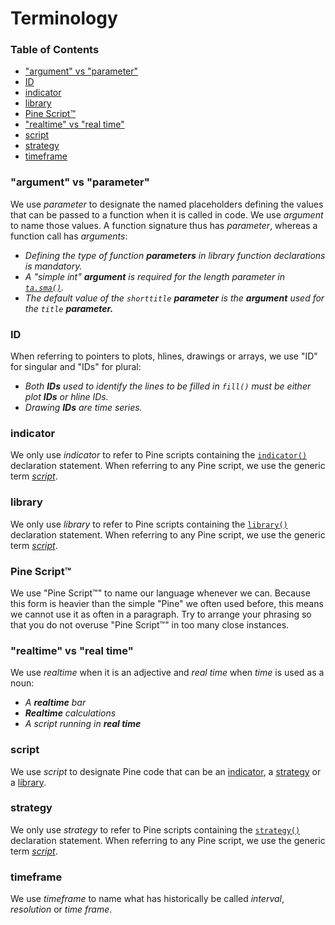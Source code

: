 # Terminology



### Table of Contents

- ["argument" vs "parameter"](#argument-vs-parameter)
- [ID](#id)
- [indicator](#indicator)
- [library](#library)
- [Pine Script™](#pine-script)
- ["realtime" vs "real time"](#realtime-vs-real-time)
- [script](#script)
- [strategy](#strategy)
- [timeframe](#timeframe)



### "argument" vs "parameter"
We use *parameter* to designate the named placeholders defining the values that can be passed to a function when it is called in code. We use *argument* to name those values. A function signature thus has *parameter*, whereas a function call has *arguments*: 
- *Defining the type of function **parameters** in library function declarations is mandatory.*
- *A "simple int" **argument** is required for the length parameter in [``ta.sma()``](https://www.tradingview.com/pine-script-reference/v5/#fun_ta{dot}sma).*
- *The default value of the `shorttitle` **parameter** is the **argument** used for the `title` **parameter.***

### ID
When referring to pointers to plots, hlines, drawings or arrays, we use "ID" for singular and "IDs" for plural:
- *Both **IDs** used to identify the lines to be filled in ``fill()`` must be either plot **IDs** or hline IDs.*
- *Drawing **IDs** are time series.*

### indicator
We only use *indicator* to refer to Pine scripts containing the [``indicator()``](https://www.tradingview.com/pine-script-reference/v5/#fun_indicator) declaration statement. When referring to any Pine script, we use the generic term [*script*](#script).

### library
We only use *library* to refer to Pine scripts containing the [``library()``](https://www.tradingview.com/pine-script-reference/v5/#fun_library) declaration statement. When referring to any Pine script, we use the generic term [*script*](#script).

### Pine Script™
We use "Pine Script™" to name our language whenever we can. Because this form is heavier than the simple "Pine" we often used before, this means we cannot use it as often in a paragraph. Try to arrange your phrasing so that you do not overuse "Pine Script™" in too many close instances.

### "realtime" vs "real time"
We use *realtime* when it is an adjective and *real time* when *time* is used as a noun:
- *A **realtime** bar*
- ***Realtime** calculations*
- *A script running in **real time***

### script
We use *script* to designate Pine code that can be an [indicator](#indicator), a [strategy](#strategy) or a [library](#library).

### strategy
We only use *strategy* to refer to Pine scripts containing the [``strategy()``](https://www.tradingview.com/pine-script-reference/v5/#fun_strategy) declaration statement. When referring to any Pine script, we use the generic term [*script*](#script).

### timeframe
We use *timeframe* to name what has historically be called *interval*, *resolution* or *time frame*.
